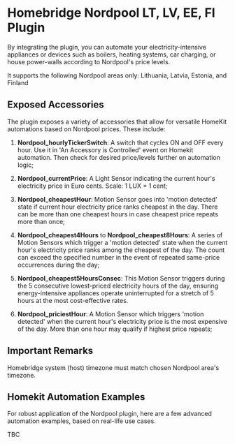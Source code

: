 # Homebridge Nordpool LT, LV, EE, FI Plugin #

By integrating the plugin, you can automate your electricity-intensive appliances or devices such as boilers, heating systems, car charging, or house power-walls according to Nordpool's price levels.

It supports the following Nordpool areas only: Lithuania, Latvia, Estonia, and Finland

## Exposed Accessories ##

The plugin exposes a variety of accessories that allow for versatile HomeKit automations based on Nordpool prices. These include:

1. **Nordpool_hourlyTickerSwitch**: A switch that cycles ON and OFF every hour. Use it in 'An Accessory is Controlled' event on Homekit automation. Then check for desired price/levels further on automation logic;

1. **Nordpool_currentPrice**: A Light Sensor indicating the current hour's electricity price in Euro cents. Scale: 1 LUX = 1 cent;

1. **Nordpool_cheapestHour**: Motion Sensor goes into 'motion detected' state if current hour electricity price ranks cheapest in the day. There can be more than one cheapest hours in case cheapest price repeats more than once;

1. **Nordpool_cheapest4Hours** to **Nordpool_cheapest8Hours**: A series of Motion Sensors which trigger a 'motion detected' state when the current hour's electricity price ranks among the cheapest of the day. The count can exceed the specified number in the event of repeated same-price occurrences during the day;

1. **Nordpool_cheapest5HoursConsec**: This Motion Sensor triggers during the 5 consecutive lowest-priced electricity hours of the day, ensuring energy-intensive appliances operate uninterrupted for a stretch of 5 hours at the most cost-effective rates.

1. **Nordpool_priciestHour**: A Motion Sensor which triggers 'motion detected' when the current hour's electricity price is the most expensive of the day. More than one hour may qualify if highest price repeats;

## Important Remarks ##

Homebridge system (host) timezone must match chosen Nordpool area's timezone.

## Homekit Automation Examples ##

For robust application of the Nordpool plugin, here are a few advanced automation examples, based on real-life use cases.

TBC
